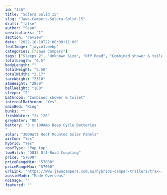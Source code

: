 ```yaml
---
id: "446"
title: "Solera Solid 15"
slug: "Jawa-Campers-Solera-Solid-15"
draft: "false"
author: "Sean"
seealsolinks: "1"
section: "review"
date: "2022-10-10T22:00:09+11:00"
featImage: "jayco1.webp"
categories: ["Jawa Campers"]
tags: ["Sleeps 2", "Unknown Size", "Off Road", "Combined shower & toilet", "Pop top", "50 - 60k"]
totalLength: "6.5"
bodyLength: ""
totalHeight: "2.58"
totalWidth: "2.17"
tareWeight: "2310"
atmWeight: "2850"
ballWeight: "180"
sleeps: "2"
bathroom: "Combined shower & toilet"
internalBathroom: "Yes"
mainBed: "King"
bunks: ""
freshWater: "2x 120"
greyWater: "80"
battery: "3 x 100Amp Deep Cycle Batteries
"
solar: "300Watt Roof Mounted Solar Panels"
airCon: "Yes"
hybrid: "Yes"
roofType: "Pop top"
towHitch: "DO35 Off-Road Coupling"
price: "57000"
priceRangeMin: "57000"
priceRangeMax: "57000"
urlLink: "https://www.jawacampers.com.au/hybrids-camper-trailers/trax-15-solid-back-dinette/"
aussieMade: "Made Overseas"
noImage: ""
featured: ""
---
```

